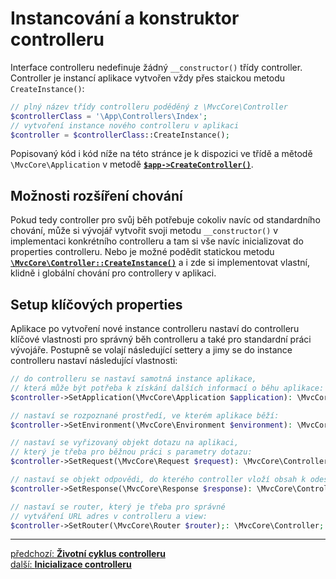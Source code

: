 # Instancování a konstruktor controlleru

Interface controlleru nedefinuje žádný `__constructor()` třídy controller.
Controller je instancí aplikace vytvořen vždy přes staickou metodu `CreateInstance()`:
```php
// plný název třídy controlleru poděděný z \MvcCore\Controller
$controllerClass = '\App\Controllers\Index'; 
// vytvoření instance nového controlleru v aplikaci
$controller = $controllerClass::CreateInstance();
```

Popisovaný kód i kód níže na této stránce je k dispozici
ve třídě a mětodě `\MvcCore\Application` v metodě [**`$app->CreateController()`**](https://github.com/mvccore/mvccore/blob/master/src/MvcCore/Application/Dispatching.php#L197).

## Možnosti rozšíření chování
Pokud tedy controller pro svůj běh potřebuje cokoliv navíc od standardního 
chování, může si vývojář vytvořit svoji metodu `__constructor()` v implementaci
konkrétního controlleru a tam si vše navíc inicializovat do properties controlleru.
Nebo je možné podědit statickou metodu [**`\MvcCore\Controller::CreateInstance()`**](https://github.com/mvccore/mvccore/blob/master/src/MvcCore/Controller/Dispatching.php#L26) 
a i zde si implementovat vlastní, klidně i globální chování pro controllery v aplikaci.

## Setup klíčových properties
Aplikace po vytvoření nové instance controlleru nastaví do controlleru 
klíčové vlastnosti pro správný běh controlleru a také pro standardní práci vývojáře.
Postupně se volají následující settery a jimy se do instance controlleru nastaví následující vlastnosti:
```php
// do controlleru se nastaví samotná instance aplikace, 
// která může být potřeba k získání dalších informací o běhu aplikace: 
$controller->SetApplication(\MvcCore\Application $application): \MvcCore\Controller;

// nastaví se rozpoznané prostředí, ve kterém aplikace běží:
$controller->SetEnvironment(\MvcCore\Environment $environment): \MvcCore\Controller;

// nastaví se vyřizovaný objekt dotazu na aplikaci, 
// který je třeba pro běžnou práci s parametry dotazu:
$controller->SetRequest(\MvcCore\Request $request): \MvcCore\Controller;

// nastaví se objekt odpovědi, do kterého controller vloží obsah k odeslání:
$controller->SetResponse(\MvcCore\Response $response): \MvcCore\Controller;

// nastaví se router, který je třeba pro správné 
// vytváření URL adres v controlleru a view:
$controller->SetRouter(\MvcCore\Router $router);: \MvcCore\Controller;
```

---

<div class="prev-next">

[předchozí: **Životní cyklus controlleru**](./lifecycle.md)  
[další: **Inicializace controlleru**](./initialization.md)  

</div>